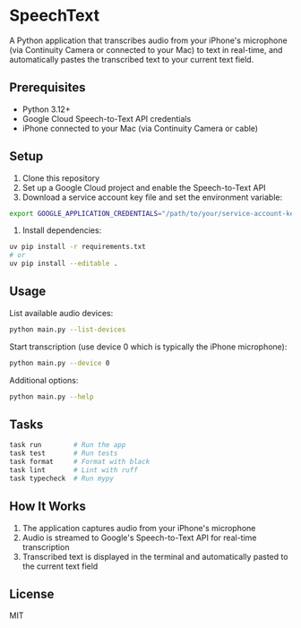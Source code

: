 # SpeechText

A Python application that transcribes audio from your iPhone's microphone (via Continuity Camera or connected to your Mac) to text in real-time, and automatically pastes the transcribed text to your current text field.

## Prerequisites

- Python 3.12+
- Google Cloud Speech-to-Text API credentials
- iPhone connected to your Mac (via Continuity Camera or cable)

## Setup

1. Clone this repository
2. Set up a Google Cloud project and enable the Speech-to-Text API
3. Download a service account key file and set the environment variable:

```bash
export GOOGLE_APPLICATION_CREDENTIALS="/path/to/your/service-account-key.json"
```

1. Install dependencies:

```bash
uv pip install -r requirements.txt
# or
uv pip install --editable .
```

## Usage

List available audio devices:

```bash
python main.py --list-devices
```

Start transcription (use device 0 which is typically the iPhone microphone):

```bash
python main.py --device 0
```

Additional options:

```bash
python main.py --help
```

## Tasks

```bash
task run        # Run the app
task test       # Run tests
task format     # Format with black
task lint       # Lint with ruff
task typecheck  # Run mypy
```

## How It Works

1. The application captures audio from your iPhone's microphone
2. Audio is streamed to Google's Speech-to-Text API for real-time transcription
3. Transcribed text is displayed in the terminal and automatically pasted to the current text field

## License

MIT
